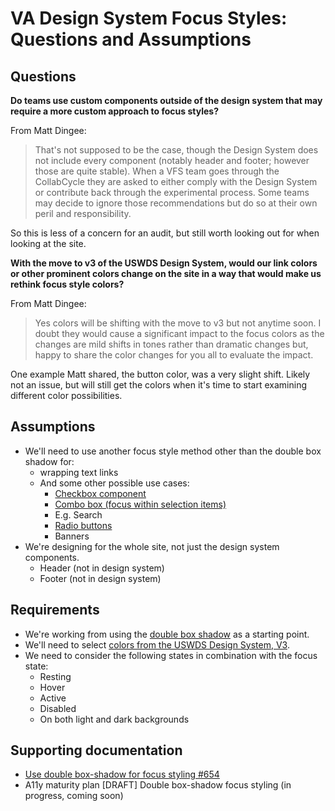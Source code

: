 # VA Design System Focus Styles: Questions and Assumptions

## Questions

**Do teams use custom components outside of the design system that may require a more custom approach to focus styles?**

From Matt Dingee:

> That's not supposed to be the case, though the Design System does not include every component (notably header and footer; however those are quite stable). When a VFS team goes through the CollabCycle they are asked to either comply with the Design System or contribute back through the experimental process. Some teams may decide to ignore those recommendations but do so at their own peril and responsibility.

So this is less of a concern for an audit, but still worth looking out for when looking at the site.

**With the move to v3 of the USWDS Design System, would our link colors or other prominent colors change on the site in a way that would make us rethink focus style colors?**

From Matt Dingee:

> Yes colors will be shifting with the move to v3 but not anytime soon. I doubt they would cause a significant impact to the focus colors as the changes are mild shifts in tones rather than dramatic changes but, happy to share the color changes for you all to evaluate the impact.

One example Matt shared, the button color, was a very slight shift. Likely not an issue, but will still get the colors when it's time to start examining different color possibilities.

## Assumptions

- We'll need to use another focus style method other than the double box shadow for:
  - wrapping text links 
  - And some other possible use cases:
    - [Checkbox component](https://designsystem.digital.gov/components/checkbox/)
    - [Combo box (focus within selection items)](https://designsystem.digital.gov/components/combo-box/)
    - E.g. Search
    - [Radio buttons](https://designsystem.digital.gov/components/radio-buttons/)
    - Banners
- We're designing for the whole site, not just the design system components.
  - Header (not in design system)
  - Footer (not in design system)

## Requirements

- We're working from using the [double box shadow](https://github.com/department-of-veterans-affairs/vets-design-system-documentation/issues/654) as a starting point.
-  We'll need to select [colors from the USWDS Design System, V3](https://designsystem.digital.gov/design-tokens/color/system-tokens/).
- We need to consider the following states in combination with the focus state:
  - Resting
  - Hover
  - Active
  - Disabled
  - On both light and dark backgrounds

## Supporting documentation

- [Use double box-shadow for focus styling #654](https://github.com/department-of-veterans-affairs/vets-design-system-documentation/issues/654)
- A11y maturity plan [DRAFT] Double box-shadow focus styling (in progress, coming soon)
